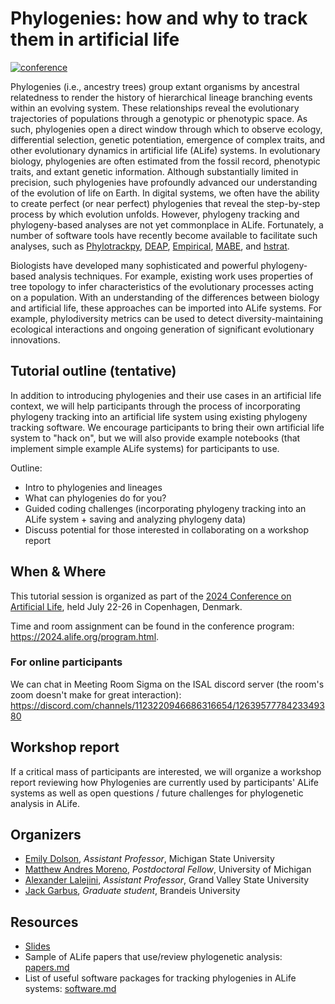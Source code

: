 # Phylogenies: how and why to track them in artificial life

[![conference](https://img.shields.io/badge/Tutorial-2024_Artificial_Life_Conference-ff69b4)](https://2024.alife.org/index.html)

Phylogenies (i.e., ancestry trees) group extant organisms by ancestral relatedness to render the history of hierarchical lineage branching events within an evolving system.
These relationships reveal the evolutionary trajectories of populations through a genotypic or phenotypic space.
As such, phylogenies open a direct window through which to observe ecology, differential selection, genetic potentiation, emergence of complex traits, and other evolutionary dynamics in artificial life (ALife) systems.
In evolutionary biology, phylogenies are often estimated from the fossil record, phenotypic traits, and extant genetic information.
Although substantially limited in precision, such phylogenies have profoundly advanced our understanding of the evolution of life on Earth.
In digital systems, we often have the ability to create perfect (or near perfect) phylogenies that reveal the step-by-step process by which evolution unfolds.
However, phylogeny tracking and phylogeny-based analyses are not yet commonplace in ALife.
Fortunately, a number of software tools have recently become available to facilitate such analyses, such as [Phylotrackpy](https://phylotrackpy.readthedocs.io/en/latest/), [DEAP](https://deap.readthedocs.io/en/master/api/tools.html?highlight=history#deap.tools.History), [Empirical](https://empirical.readthedocs.io/en/latest/), [MABE](https://github.com/Hintzelab/MABE), and [hstrat](https://hstrat.readthedocs.io/en/latest/?badge=latest).

Biologists have developed many sophisticated and powerful phylogeny-based analysis techniques.
For example, existing work uses properties of tree topology to infer characteristics of the evolutionary processes acting on a population.
With an understanding of the differences between biology and artificial life, these approaches can be imported into ALife systems.
For example, phylodiversity metrics can be used to detect diversity-maintaining ecological interactions and ongoing generation of significant evolutionary innovations.

## Tutorial outline (tentative)

In addition to introducing phylogenies and their use cases in an artificial life context, we will help participants through the process of incorporating phylogeny tracking into an artificial life system using existing phylogeny tracking software.
We encourage participants to bring their own artificial life system to "hack on", but we will also provide example notebooks (that implement simple example ALife systems) for participants to use.

Outline:

- Intro to phylogenies and lineages
- What can phylogenies do for you?
- Guided coding challenges (incorporating phylogeny tracking into an ALife system + saving and analyzing phylogeny data)
- Discuss potential for those interested in collaborating on a workshop report

## When & Where

This tutorial session is organized as part of the [2024 Conference on Artificial Life](https://2024.alife.org/index.html), held July 22-26 in Copenhagen, Denmark.

Time and room assignment can be found in the conference program: <https://2024.alife.org/program.html>.

### For online participants

We can chat in Meeting Room Sigma on the ISAL discord server (the room's zoom doesn't make for great interaction): <https://discord.com/channels/1123220946686316654/1263957778423349380>

## Workshop report

If a critical mass of participants are interested, we will organize a workshop report reviewing how Phylogenies are currently used by participants' ALife systems as well as open questions / future challenges for phylogenetic analysis in ALife.

## Organizers

- [Emily Dolson](https://cse.msu.edu/~dolsonem/), *Assistant Professor*, Michigan State University
- [Matthew Andres Moreno](https://mmore500.com/), *Postdoctoral Fellow*, University of Michigan
- [Alexander Lalejini](https://lalejini.com/), *Assistant Professor*, Grand Valley State University
- [Jack Garbus](https://jarbus.net/), *Graduate student*, Brandeis University

## Resources

- [Slides](https://github.com/amlalejini/alife-2024-phylo-tutorial/blob/main/2024-alife-phylo-tutorial-slides.pdf)
- Sample of ALife papers that use/review phylogenetic analysis: [papers.md](https://github.com/amlalejini/alife-2024-phylo-tutorial/blob/main/papers.md)
- List of useful software packages for tracking phylogenies in ALife systems: [software.md](https://github.com/amlalejini/alife-2024-phylo-tutorial/blob/main/software.md)

